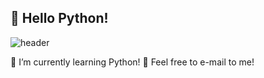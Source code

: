 ## 👋 Hello Python!

![header](https://capsule-render.vercel.app/api?type=wave&color=auto&height=300&section=header&text=Hello%20Python&fontSize=90)

🌱 I’m currently learning Python!
📧 Feel free to e-mail to me!
